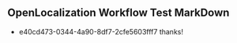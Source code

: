## OpenLocalization Workflow Test MarkDown
* e40cd473-0344-4a90-8df7-2cfe5603fff7 thanks!

<!--HONumber=Jul16_HO4-->



